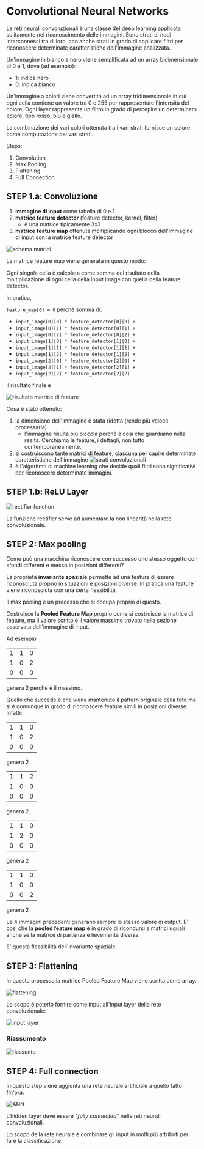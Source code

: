# Convolutional Neural Networks

Le reti neurali convoluzionali è una classe del deep learning applicata solitamente nel riconoscimento delle immagini.
Sono strati di nodi interconnessi tra di loro, con anche strati in grado di applicare filtri per riconoscere determinate caratteristiche dell'immagine analizzata.

Un'immagine in bianco e nero viene semplificata ad un array bidimensionale di 0 e 1, dove (ad esempio):

- 1: indica nero
- 0: indica bianco

Un'immagine a colori viene convertita ad un array tridimensionale in cui ogni cella contiene un valore tra 0 e 255 per rappresentare l'intensità del colore. Ogni layer rappresenta un filtro in grado di percepire un determinato colore, tipo rosso, blu e giallo.

La combinazione dei vari colori ottenuta tra i vari strati fornisce un colore come computazione dei vari strati.

Steps:

1. Convolution
2. Max Pooling
3. Flattening
4. Full Connection

## STEP 1.a: Convoluzione

1. **immagine di input** come tabella di 0 e 1
2. **matrice feature detector** (feature detector, kernel, filter)
   - è una matrice tipicamente 3x3
3. **matrice feature map** ottenuta moltiplicando ogni blocco dell'immagine di input con la matrice feature detector

![schema matrici](img/001.png)

La matrice feature map viene generata in questo modo:

Ogni singola cella è calcolata come somma del risultato della moltiplicazione di ogni cella della input image con quella della feature detector.

In pratica,

`feature_map[0] = 0` perchè somma di:

- `input_image[0][0] * feature_detector[0][0] +`
- `input_image[0][1] * feature_detector[0][1] +`
- `input_image[0][2] * feature_detector[0][2] +`
- `input_image[1][0] * feature_detector[1][0] +`
- `input_image[1][1] * feature_detector[1][1] +`
- `input_image[1][2] * feature_detector[1][2] +`
- `input_image[2][0] * feature_detector[2][0] +`
- `input_image[2][1] * feature_detector[2][1] +`
- `input_image[2][2] * feature_detector[2][2]`

Il risultato finale è

![risultato matrice di feature](img/002.png)

Cosa è stato ottenuto:

1. la dimensione dell'immagine è stata ridotta (rende più veloce processarla)
   - l'immagine risulta più piccola perchè è così che guardiamo nella realtà. Cerchiamo le feature, i dettagli, non tutto contemporaneamente.
2. si costruiscono tante matrici di feature, ciascuna per capire determinate caratteristiche dell'immagine ![strati convoluzionali](img/003.png)
3. è l'algoritmo di machine learning che decide quali filtri sono significativi per riconoscere determinate immagini.

## STEP 1.b: ReLU Layer

![rectifier function](img/004.png)

La funzione rectifier serve ad aumentare la non linearità nella rete convoluzionale.

## STEP 2: Max pooling

Come può una macchina riconoscere con successo uno stesso oggetto con sfondi different e messo in posizioni differenti?

La proprietà **invariante spaziale** permette ad una feature di essere riconosciuta proprio in situazioni e posizioni diverse. In pratica una feature viene riconosciuta con una certa flessibilità.

Il max pooling è un processo che si occupa proprio di questo.

Costruisce la **Pooled Feature Map** proprio come si costruisce la matrice di feature, ma il valore scritto è il valore massimo trovato nella sezione osservata dell'immagine di input.

Ad esempio

|     |     |     |
| --- | --- | --- |
| 1   | 1   | 0   |
| 1   | 0   | 2   |
| 0   | 0   | 0   |

genera 2 perchè è il massimo.

Quello che succede è che viene mantenuto il pattern originale della foto ma si è comunque in grado di riconoscere feature simili in posizioni diverse. Infatti:

|     |     |     |
| --- | --- | --- |
| 1   | 1   | 0   |
| 1   | 0   | 2   |
| 0   | 0   | 0   |

genera 2

|     |     |     |
| --- | --- | --- |
| 1   | 1   | 2   |
| 1   | 0   | 0   |
| 0   | 0   | 0   |

genera 2

|     |     |     |
| --- | --- | --- |
| 1   | 1   | 0   |
| 1   | 2   | 0   |
| 0   | 0   | 0   |

genera 2

|     |     |     |
| --- | --- | --- |
| 1   | 1   | 0   |
| 1   | 0   | 0   |
| 0   | 0   | 2   |

genera 2

Le 4 immagini precedenti generano sempre lo stesso valore di output. E' così che la **pooled feature map** è in grado di ricondursi a matrici uguali anche se la matrice di partenza è lievemente diversa.

E' questa flessibilità dell'invariante spaziale.

## STEP 3: Flattening

In questo processo la matrice Pooled Feature Map viene scritta come array.

![flattening](img/005.png)

Lo scopo è poterlo fornire come input all'input layer della rete convoluzionale:

![input layer](img/006.png)

### Riassumento

![riassunto](img/007.png)

## STEP 4: Full connection

In questo step viene aggiunta una rete neurale artificiale a quello fatto fin'ora.

![ANN](img/008.png)

L'hidden layer deve essere *"fully connected"* nelle reti neurali convoluzionali.

Lo scopo della rete neurale è combinare gli input in molti più attributi per fare la classificazione.
